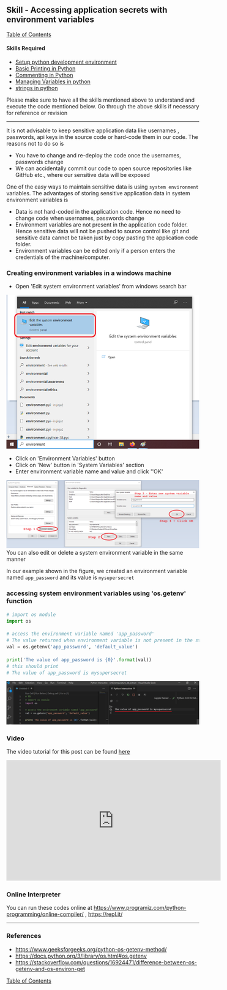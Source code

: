 ## Skill - Accessing application secrets with environment variables
[Table of Contents](https://nagasudhir.blogspot.com/2020/04/taming-python-table-of-contents.html)

#### Skills Required
* [Setup python development environment](https://nagasudhir.blogspot.com/2020/04/setup-python-development-environment_14.html)
* [Basic Printing in Python](https://nagasudhir.blogspot.com/2020/04/basic-printing-in-python.html)
* [Commenting in Python](https://nagasudhir.blogspot.com/2020/04/comments-in-python.html)
* [Managing Variables in python](https://nagasudhir.blogspot.com/2020/04/managing-variables-in-python.html)
* [strings in python](https://nagasudhir.blogspot.com/2020/04/strings-in-python.html)

Please make sure to have all the skills mentioned above to understand and execute the code mentioned below. Go through the above skills if necessary for reference or revision

<hr/>

It is not advisable to keep sensitive application data like usernames , passwords, api keys in the source code or hard-code them in our code. The reasons not to do so is
* You have to change and re-deploy the code once the usernames, passwords change
* We can accidentally commit our code to open source repositories like GitHub etc., where our sensitive data will be exposed

One of the easy ways to maintain sensitive data is using `system environment` variables. 
The advantages of storing sensitive application data in system environment variables is 
* Data is not hard-coded in the application code. Hence no need to change code when usernames, passwords change
* Environment variables are not present in the application code folder. Hence sensitive data will not be pushed to source control like git and sensitive data cannot be taken just by copy pasting the application code folder.
* Environment variables can be edited only if a person enters the credentials of the machine/computer.

### Creating environment variables in a windows machine
* Open 'Edit system environment variables' from windows search bar 

![edit_sys_env_variables_in_start_menu](https://github.com/nagasudhirpulla/taming_python/raw/master/blog/skills/assets/img/edit_sys_env_variables_in_start_menu.png)
* Click on 'Environment Variables' button
* Click on 'New' button in 'System Variables' section
* Enter environment variable name and value and click ''OK'

![creating_system_env_variable](https://github.com/nagasudhirpulla/taming_python/raw/master/blog/skills/assets/img/creating_system_env_variable.png)
You can also edit or delete a system environment variable in the same manner

In our example shown in the figure, we created an environment variable named `app_password` and its value is `mysupersecret`

### accessing system environment variables using 'os.getenv' function
```python
# import os module
import os

# access the environment variable named 'app_password'
# The value returned when environment variable is not present in the stystem is given as the second input
val = os.getenv('app_password', 'default_value')

print('The value of app_password is {0}'.format(val))
# this should print
# The value of app_password is mysupersecret
```
![env_var_output](https://github.com/nagasudhirpulla/taming_python/raw/master/blog/skills/assets/img/env_var_output.png)
### Video
The video tutorial for this post can be found [here](https://youtu.be/9cJN9D_OqTI)

<iframe width="560" height="315" src="https://www.youtube.com/embed/IZBrA4Sn40k" frameborder="0" allow="accelerometer; autoplay; clipboard-write; encrypted-media; gyroscope; picture-in-picture" allowfullscreen></iframe>

### Online Interpreter
You can run these codes online at https://www.programiz.com/python-programming/online-compiler/ , https://repl.it/

<hr/>

### References
* https://www.geeksforgeeks.org/python-os-getenv-method/
* https://docs.python.org/3/library/os.html#os.getenv
* https://stackoverflow.com/questions/16924471/difference-between-os-getenv-and-os-environ-get

[Table of Contents](https://nagasudhir.blogspot.com/2020/04/taming-python-table-of-contents.html)

<!--stackedit_data:
eyJwcm9wZXJ0aWVzIjoidGl0bGU6IEFjY2Vzc2luZyBhcHBsaW
NhdGlvbiBzZWNyZXRzIHdpdGggZW52aXJvbm1lbnQgdmFyaWFi
bGVzXG5hdXRob3I6IE5hZ2FzdWRoaXIgUHVsbGFcbnRhZ3M6IC
dsZWFybmluZywgcHl0aG9uLCB0YW1pbmdfcHl0aG9uX3NraWxs
J1xuY2F0ZWdvcmllczogdGFtaW5nX3B5dGhvbl9za2lsbFxuZG
F0ZTogJzIwMjAtMDYtMzAnXG4iLCJoaXN0b3J5IjpbLTU2NjE1
NjU4MCwxNzMxOTE4MjkxLDE2MDI2NzUwOTEsMjA4ODI3ODM3My
wtMzQ2NzA4OTE5LC0xMjEwMjY2NzQsLTExOTY1Nzk4ODAsLTk1
OTg4NjM1OSwyMDUzNjkwNDI5XX0=
-->